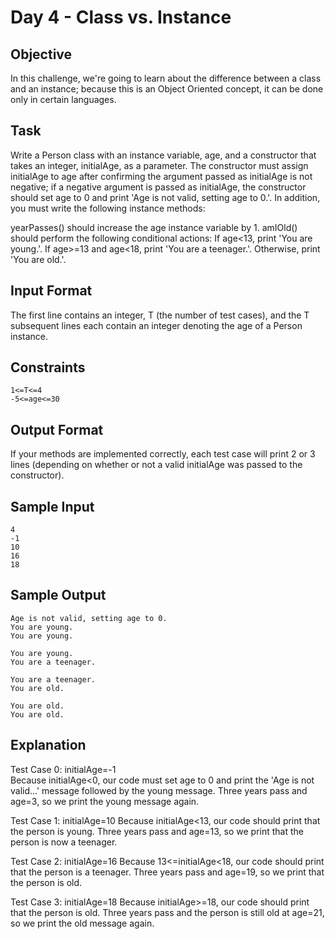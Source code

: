 # Day 4 - Class vs. Instance

## Objective 
In this challenge, we're going to learn about the difference between a class and an instance; because this is an Object Oriented concept, it can be done only in certain languages.

## Task 
Write a Person class with an instance variable, age, and a constructor that takes an integer, initialAge, as a parameter. The constructor must assign initialAge to age after confirming the argument passed as initialAge is not negative; if a negative argument is passed as initialAge, the constructor should set age to 0 and print 'Age is not valid, setting age to 0.'. In addition, you must write the following instance methods:

yearPasses() should increase the age instance variable by 1.
amIOld() should perform the following conditional actions:
If age<13, print 'You are young.'.
If age>=13 and age<18, print 'You are a teenager.'.
Otherwise, print 'You are old.'.

## Input Format

The first line contains an integer, T (the number of test cases), and the T subsequent lines each contain an integer denoting the age of a Person instance.

## Constraints
```
1<=T<=4
-5<=age<=30
```

## Output Format

If your methods are implemented correctly, each test case will print 2 or 3 lines (depending on whether or not a valid initialAge was passed to the constructor).

## Sample Input
```
4
-1
10
16
18
```

## Sample Output
```
Age is not valid, setting age to 0.
You are young.
You are young.

You are young.
You are a teenager.

You are a teenager.
You are old.

You are old.
You are old.
```

## Explanation

Test Case 0: initialAge=-1  
Because initialAge<0, our code must set age to 0 and print the 'Age is not valid...' message followed by the young message. Three years pass and age=3, so we print the young message again.

Test Case 1: initialAge=10
Because initialAge<13, our code should print that the person is young. Three years pass and age=13, so we print that the person is now a teenager.

Test Case 2: initialAge=16
Because 13<=initialAge<18, our code should print that the person is a teenager. Three years pass and age=19, so we print that the person is old.

Test Case 3: initialAge=18
Because initialAge>=18, our code should print that the person is old. Three years pass and the person is still old at age=21, so we print the old message again.
